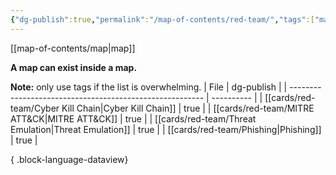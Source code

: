 ```yaml
---
{"dg-publish":true,"permalink":"/map-of-contents/red-team/","tags":["map"]}
---
```


[[map-of-contents/map\|map]]

**A map can exist inside a map.**

**Note:** only use tags if the list is overwhelming.
| File                                                     | dg-publish |
| -------------------------------------------------------- | ---------- |
| [[cards/red-team/Cyber Kill Chain\|Cyber Kill Chain]] | true       |
| [[cards/red-team/MITRE ATT&CK\|MITRE ATT&CK]]         | true       |
| [[cards/red-team/Threat Emulation\|Threat Emulation]] | true       |
| [[cards/red-team/Phishing\|Phishing]]                 | true       |

{ .block-language-dataview}
